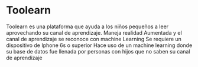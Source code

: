 # Toolearn
Toolearn es una plataforma que ayuda a los niños pequeños a leer aprovechando su canal de aprendizaje. Maneja realidad Aumentada y el canal de aprendizaje se reconoce con machine Learning
Se requiere un dispositivo de Iphone 6s o superior 
Hace uso de un machine learning donde su base de datos fue llenada por personas con hijos que no saben su canal de aprendizaje 
